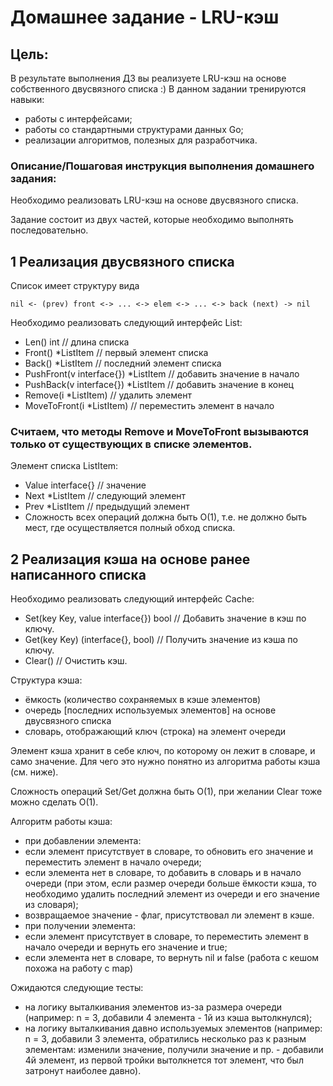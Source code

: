 # Домашнее задание - LRU-кэш

## Цель:
В результате выполнения ДЗ вы реализуете LRU-кэш на основе собственного двусвязного списка :)
В данном задании тренируются навыки:

- работы с интерфейсами;
- работы со стандартными структурами данных Go;
- реализации алгоритмов, полезных для разработчика.

### Описание/Пошаговая инструкция выполнения домашнего задания:
Необходимо реализовать LRU-кэш на основе двусвязного списка.

Задание состоит из двух частей, которые необходимо выполнять последовательно.

## 1 Реализация двусвязного списка
   Список имеет структуру вида

```
nil <- (prev) front <-> ... <-> elem <-> ... <-> back (next) -> nil
```

Необходимо реализовать следующий интерфейс List:
- Len() int // длина списка
- Front() *ListItem // первый элемент списка
- Back() *ListItem // последний элемент списка
- PushFront(v interface{}) *ListItem // добавить значение в начало
- PushBack(v interface{}) *ListItem // добавить значение в конец
- Remove(i *ListItem) // удалить элемент
- MoveToFront(i *ListItem) // переместить элемент в начало

### Считаем, что методы Remove и MoveToFront вызываются только от существующих в списке элементов.

Элемент списка ListItem:
- Value interface{} // значение
- Next *ListItem // следующий элемент
- Prev *ListItem // предыдущий элемент
- Сложность всех операций должна быть O(1),
т.е. не должно быть мест, где осуществляется полный обход списка.

## 2 Реализация кэша на основе ранее написанного списка

Необходимо реализовать следующий интерфейс Cache:
- Set(key Key, value interface{}) bool // Добавить значение в кэш по ключу.
- Get(key Key) (interface{}, bool) // Получить значение из кэша по ключу.
- Clear() // Очистить кэш.

Структура кэша:
- ёмкость (количество сохраняемых в кэше элементов)
- очередь [последних используемых элементов] на основе двусвязного списка
- словарь, отображающий ключ (строка) на элемент очереди

Элемент кэша хранит в себе ключ, по которому он лежит в словаре, и само значение.
Для чего это нужно понятно из алгоритма работы кэша (см. ниже).

Сложность операций Set/Get должна быть O(1), при желании Clear тоже можно сделать О(1).

Алгоритм работы кэша:
- при добавлении элемента:
- если элемент присутствует в словаре, то обновить его значение и переместить элемент в начало очереди;
- если элемента нет в словаре, то добавить в словарь и в начало очереди
(при этом, если размер очереди больше ёмкости кэша,
то необходимо удалить последний элемент из очереди и его значение из словаря);
- возвращаемое значение - флаг, присутствовал ли элемент в кэше.
- при получении элемента:
- если элемент присутствует в словаре, то переместить элемент в начало очереди и вернуть его значение и true;
- если элемента нет в словаре, то вернуть nil и false
(работа с кешом похожа на работу с map)

Ожидаются следующие тесты:
- на логику выталкивания элементов из-за размера очереди
(например: n = 3, добавили 4 элемента - 1й из кэша вытолкнулся);
- на логику выталкивания давно используемых элементов
(например: n = 3, добавили 3 элемента, обратились несколько раз к разным элементам:
изменили значение, получили значение и пр. - добавили 4й элемент,
из первой тройки вытолкнется тот элемент, что был затронут наиболее давно).